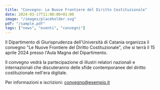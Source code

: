 ```yaml
---
title: "Convegno: Le Nuove Frontiere del Diritto Costituzionale"
date: 2024-03-17T11:00:00+01:00
image: "/images/placeholder.svg"
pdf: "/sample.pdf"
tags: ["news", "eventi", "convegni"]
---
```


Il Dipartimento di Giurisprudenza dell'Università di Catania organizza il convegno "Le Nuove Frontiere del Diritto Costituzionale", che si terrà il 15 aprile 2024 presso l'Aula Magna del Dipartimento.

Il convegno vedrà la partecipazione di illustri relatori nazionali e internazionali che discuteranno delle sfide contemporanee del diritto costituzionale nell'era digitale.

Per informazioni e iscrizioni: convegno@esempio.it 